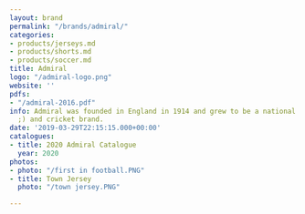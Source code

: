 ```yaml
---
layout: brand
permalink: "/brands/admiral/"
categories:
- products/jerseys.md
- products/shorts.md
- products/soccer.md
title: Admiral
logo: "/admiral-logo.png"
website: ''
pdfs:
- "/admiral-2016.pdf"
info: Admiral was founded in England in 1914 and grew to be a national soccer (football
  ;) and cricket brand.
date: '2019-03-29T22:15:15.000+00:00'
catalogues:
- title: 2020 Admiral Catalogue
  year: 2020
photos:
- photo: "/first in football.PNG"
- title: Town Jersey
  photo: "/town jersey.PNG"

---
```

